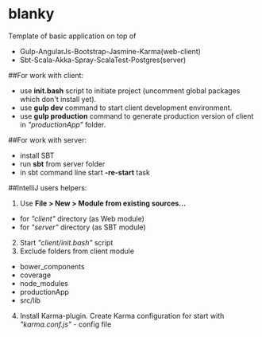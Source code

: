 # blanky

Template of basic application on top of
 - Gulp-AngularJs-Bootstrap-Jasmine-Karma(web-client)
 - Sbt-Scala-Akka-Spray-ScalaTest-Postgres(server)

##For work with client:
 - use **init.bash** script to initiate project (uncomment global packages which don't install yet).
 - use **gulp dev** command to start client development environment.
 - use **gulp production** command to generate production version of client in *"productionApp"* folder.
 
##For work with server:
 - install SBT
 - run **sbt** from server folder
 - in sbt command line start **-re-start** task

##IntelliJ users helpers:
 1. Use **File > New > Module from existing sources...**
   - for *"client"* directory (as Web module)
   - for *"server"* directory (as SBT module)
 2. Start *"client/init.bash"* script 
 3. Exclude folders from client module
   - bower_components
   - coverage
   - node_modules
   - productionApp
   - src/lib
 4. Install Karma-plugin. Create Karma configuration for start with *"karma.conf.js"* - config file
